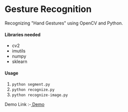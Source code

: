 # Gesture Recognition

Recognizing "Hand Gestures" using OpenCV and Python.

#### Libraries needed

* cv2
* imutils
* numpy
* sklearn

#### Usage

1. `python segment.py`
2. `python recognize.py`
3. `python recognize-image.py`

Demo Link :-<a href="https://vimeo.com/700582202" > Demo </a>

